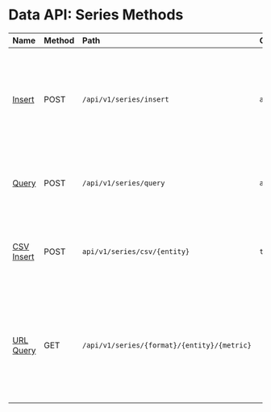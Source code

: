 # Data API: Series Methods

| **Name** | **Method** | **Path** | **Content-Type** | **Description** |
|:---|:---|:---|:---|:---|
| [Insert](insert.md) | POST | `/api/v1/series/insert` | `application/json` | Insert a timestamped array of numbers for a given series identified by metric, entity, and series tags. |
| [Query](query.md) | POST | `/api/v1/series/query` | `application/json` | Retrieve series with timestamped values for specified filters.|
| [CSV Insert](csv-insert.md) | POST | `api/v1/series/csv/{entity}` | `text/csv` | Insert series values for the specified entity and series tags in CSV format.|
| [URL Query](url-query.md) | GET | `/api/v1/series/{format}/{entity}/{metric}` |  | Retrieve series values for the specified entity, metric, and optional series tags in CSV and JSON format. |
